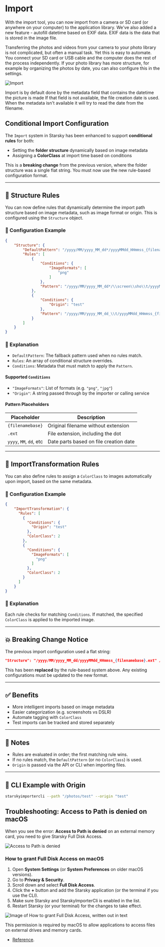 # Import

With the import tool, you can now import from a camera or SD card (or anywhere on your computer) to
the application library.
We've also added a new feature - autofill datetime based on EXIF data. EXIF data is the data that is
stored in the image file.

Transferring the photos and videos from your camera to your photo library is not complicated, but
often a manual task.
Yet this is easy to automate. You connect your SD card or USB cable and the computer does the rest
of the process independently.
If your photo library has more structure, for example by organizing the photos by date, you can also
configure this in the settings.

![Import](../assets/import_v052.gif)

Import is by default done by the metadata field that contains the datetime the picture is made
If that field is not available, the file creation date is used.
When the metadata isn't available it will try to read the date from the filename.

## Conditional Import Configuration

The `Import` system in Starsky has been enhanced to support **conditional rules** for both:

* Setting the **folder structure** dynamically based on image metadata
* Assigning a **ColorClass** at import time based on conditions

This is a **breaking change** from the previous version, where the folder structure was a single
flat string. You must now use the new rule-based configuration format.

---

## 📂 Structure Rules

You can now define rules that dynamically determine the import path structure based on image
metadata, such as image format or origin. This is configured using the `Structure` object.

### 🔧 Configuration Example

```json
{
    "Structure": {
        "DefaultPattern": "/yyyy/MM/yyyy_MM_dd*/yyyyMMdd_HHmmss_{filenamebase}.ext",
        "Rules": [
            {
                "Conditions": {
                    "ImageFormats": [
                        "png"
                    ]
                },
                "Pattern": "/yyyy/MM/yyyy_MM_dd*/\\screen\\sho\\t/yyyyMMdd_HHmmss_{filenamebase}.ext"
            },
            {
                "Conditions": {
                    "Origin": "test"
                },
                "Pattern": "/yyyy/MM/yyyy_MM_dd_\\t/yyyyMMdd_HHmmss_{filenamebase}.ext"
            }
        ]
    }
}
```

### 📘 Explanation

* `DefaultPattern`: The fallback pattern used when no rules match.
* `Rules`: An array of conditional structure overrides.
* `Conditions`: Metadata that must match to apply the `Pattern`.

#### Supported `Conditions`

* `"ImageFormats"`: List of formats (e.g. `"png"`, `"jpg"`)
* `"Origin"`: A string passed through by the importer or calling service

#### Pattern Placeholders

| Placeholder             | Description                            |
|-------------------------|----------------------------------------|
| `{filenamebase}`        | Original filename without extension    |
| `.ext`                  | File extension, including the dot      |
| `yyyy`, `MM`, `dd`, etc | Date parts based on file creation date |

---

## 🎨 ImportTransformation Rules

You can also define rules to assign a `ColorClass` to images automatically upon import, based on the
same metadata.

### 🔧 Configuration Example

```json
{
    "ImportTransformation": {
      "Rules": [
        {
          "Conditions": {
            "Origin": "test"
          },
          "ColorClass": 2
        },
        {
          "Conditions": {
            "ImageFormats": [
              "png"
            ]
          },
          "ColorClass": 2
        }
      ]
    }
}
```

### 📘 Explanation

Each rule checks for matching `Conditions`. If matched, the specified `ColorClass` is applied to the
imported image.

---

## 💥 Breaking Change Notice

The previous import configuration used a flat string:

```json
"Structure": "/yyyy/MM/yyyy_MM_dd/yyyyMMdd_HHmmss_{filenamebase}.ext" // legacy
```

This has been **replaced** by the rule-based system above. Any existing configurations must be
updated to the new format.

---

## ✅ Benefits

* More intelligent imports based on image metadata
* Easier categorization (e.g. screenshots vs DSLR)
* Automate tagging with `ColorClass`
* Test imports can be tracked and stored separately

---

## 📎 Notes

* Rules are evaluated in order; the first matching rule wins.
* If no rules match, the `DefaultPattern` (or no `ColorClass`) is used.
* `Origin` is passed via the API or CLI when importing files.

---

## 🧪 CLI Example with Origin

```bash
starskyimportercli --path "/photos/test" --origin "test"
```

## Troubleshooting: Access to Path is denied on macOS

When you see the error: **Access to Path is denied** on an external memory card, you need to give Starsky Full Disk Access.

![Access to Path is denied](../assets/import-access-to-path-is-denied-v070-1.jpg)

### How to grant Full Disk Access on macOS

1. Open **System Settings** (or **System Preferences** on older macOS versions).
2. Go to **Privacy & Security**.
3. Scroll down and select **Full Disk Access**.
4. Click the **+** button and add the Starsky application (or the terminal if you use the CLI).
5. Make sure Starsky and StarskyImporterCli is enabled in the list.
6. Restart Starsky (or your terminal) for the changes to take effect.

![Image of How to grant Full Disk Access, written out in text](../assets/import-access-to-path-is-denied-v070-2.jpg)


This permission is required by macOS to allow applications to access files on external drives and memory cards.

- [Reference](../getting-started/troubleshooting/macos.md).